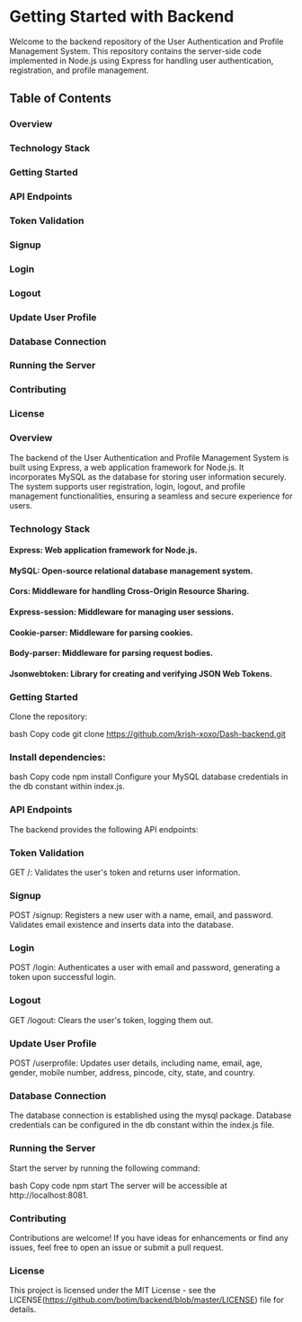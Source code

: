 # Getting Started with Backend
Welcome to the backend repository of the User Authentication and Profile Management System. This repository contains the server-side code implemented in Node.js using Express for handling user authentication, registration, and profile management.

## Table of Contents
### Overview
### Technology Stack
### Getting Started
### API Endpoints
### Token Validation
### Signup
### Login
### Logout
### Update User Profile
### Database Connection
### Running the Server
### Contributing
### License

### Overview
The backend of the User Authentication and Profile Management System is built using Express, a web application framework for Node.js. It incorporates MySQL as the database for storing user information securely. The system supports user registration, login, logout, and profile management functionalities, ensuring a seamless and secure experience for users.

### Technology Stack
#### Express: Web application framework for Node.js.
#### MySQL: Open-source relational database management system.
#### Cors: Middleware for handling Cross-Origin Resource Sharing.
#### Express-session: Middleware for managing user sessions.
#### Cookie-parser: Middleware for parsing cookies.
#### Body-parser: Middleware for parsing request bodies.
#### Jsonwebtoken: Library for creating and verifying JSON Web Tokens.

### Getting Started
Clone the repository:

bash
Copy code
git clone https://github.com/krish-xoxo/Dash-backend.git
### Install dependencies:

bash
Copy code
npm install
Configure your MySQL database credentials in the db constant within index.js.

### API Endpoints
The backend provides the following API endpoints:

### Token Validation
GET /: Validates the user's token and returns user information.
### Signup
POST /signup: Registers a new user with a name, email, and password. Validates email existence and inserts data into the database.
### Login
POST /login: Authenticates a user with email and password, generating a token upon successful login.
### Logout
GET /logout: Clears the user's token, logging them out.
### Update User Profile
POST /userprofile: Updates user details, including name, email, age, gender, mobile number, address, pincode, city, state, and country.
### Database Connection
The database connection is established using the mysql package. Database credentials can be configured in the db constant within the index.js file.

### Running the Server
Start the server by running the following command:

bash
Copy code
npm start
The server will be accessible at http://localhost:8081.

### Contributing
Contributions are welcome! If you have ideas for enhancements or find any issues, feel free to open an issue or submit a pull request.

### License
This project is licensed under the MIT License - see the LICENSE(https://github.com/botim/backend/blob/master/LICENSE) file for details.
